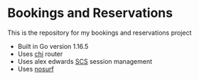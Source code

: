 # Bookings and Reservations

This is the repository for my bookings and reservations project

- Built in Go version 1.16.5
- Uses [chi](https://github.com/go-chi/chi) router
- Uses alex edwards [SCS](https://github.com/alexedwards/scs) session management
- Uses [nosurf](https://github.com/justinas/nosurf)